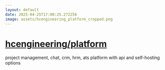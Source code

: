 ```yaml
---
layout: default
date: 2025-04-25T17:00:25.272256
image: assets/hcengineering_platform_cropped.png
---
```


# [hcengineering/platform](https://github.com/hcengineering/platform)

project management, chat, crm, hrm, ats platform with api and self-hosting options
